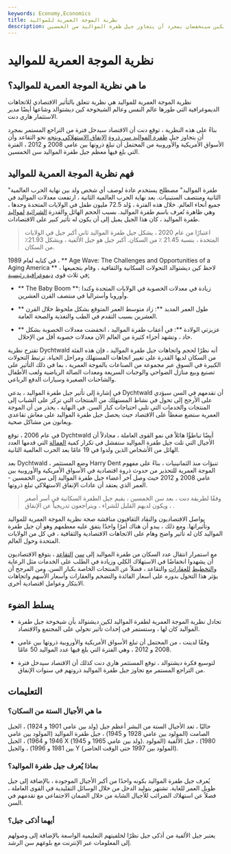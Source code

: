 ```yaml
---
keywords: Economy,Economics
title: نظرية الموجة العمرية للمواليد
description: تقول نظرية الموجة العمرية لطفرة المواليد أن الأسواق وإنفاق المستهلكين سينخفضان بمجرد أن يتجاوز جيل طفرة المواليد سن الخمسين.
---
```


# نظرية الموجة العمرية للمواليد
## ما هي نظرية الموجة العمرية للمواليد؟

نظرية الموجة العمرية للمواليد هي نظرية تتعلق بالتأثير الاقتصادي للاتجاهات الديموغرافية التي طورها عالم النفس وعالم الشيخوخة كين ديشتوالد وشاعها أيضًا مدير الاستثمار هاري دنت.

بناءً على هذه النظرية ، توقع دنت أن الاقتصاد سيدخل فترة من التراجع المستمر بمجرد أن يتجاوز جيل [طفرة المواليد سن ذروة](/baby_boomer) [الإنفاق الاستهلاكي ويتجه](/consumer-spending) نحو التقاعد وأن الأسواق الأمريكية والأوروبية من المحتمل أن تبلغ ذروتها بين عامي 2008 و 2012 ، الفترة التي بلغ فيها معظم جيل طفرة المواليد سن الخمسين.

## فهم نظرية الموجة العمرية للمواليد

"طفرة المواليد" مصطلح يستخدم عادة لوصف أي شخص ولد بين نهاية الحرب العالمية الثانية ومنتصف الستينيات. بعد نهاية الحرب العالمية الثانية ، ارتفعت معدلات المواليد في جميع أنحاء العالم. خلال هذه الفترة ، وُلد 72.5 مليون طفل في الولايات المتحدة وحدها ، وهي ظاهرة تُعرف باسم طفرة المواليد. بسبب الحجم الهائل والقدرة [الشرائية](/purchasingpower) [لمواليد](/purchasingpower) طفرة المواليد ، كان هذا الجيل يميل إلى أن يكون له تأثير كبير على الاقتصادات.

> اعتبارًا من عام 2020 ، يشكل جيل طفرة المواليد ثاني أكبر جيل في الولايات المتحدة ، بنسبة 21.45 ٪ من السكان. أكبر جيل هو جيل الألفية ، ويشكل 21.93٪ من السكان.

>

في كتابه لعام 1989 ، ** Age Wave: The Challenges and Opportunities of a Aging America ** ، لاحظ كين ديشتوالد التحولات السكانية والثقافية ، وقام بتجميعها في ثلاث قوى [ديموغرافية رئيسية:](/demographics)

- ** The Baby Boom **: زيادة في معدلات الخصوبة في الولايات المتحدة وكندا وأوروبا وأستراليا في منتصف القرن العشرين.

- ** طول العمر المديد **: زاد متوسط العمر المتوقع بشكل ملحوظ خلال القرن العشرين بسبب التقدم في الطب والتغذية والصحة العامة.

- ** عزيزتي الولادة **: في أعقاب طفرة المواليد ، انخفضت معدلات الخصوبة بشكل حاد ، وتشهد أجزاء كثيرة من العالم الآن معدلات خصوبة أقل من الإحلال.

تقترح نظرية Dychtwald أنه نظرًا لحجم واتجاهات جيل طفرة المواليد ، فإن هذه الفئة من السكان لديها القدرة على تغيير اتجاهات المستهلك ومراحل الحياة. ترتبط التحولات الكبيرة في السوق عبر مجموعة من الصناعات بالموجة العمرية ، بما في ذلك التأثير على تصنيع وبيع منازل الضواحي والوجبات السريعة ومعدات الصالة الرياضية ولعب الأطفال والشاحنات الصغيرة وسيارات الدفع الرباعي.

في إشارة إلى تأثير جيل طفرة المواليد ، يدعي Dychtwald أن تقدمهم في السن سيؤدي على الأرجح إلى تحول في نشاط المستهلك من المنتجات التي تركز على الشباب إلى المنتجات والخدمات التي تلبي احتياجات كبار السن. في النهاية ، يحذر من أن الموجة العمرية ستضع ضغطاً على الاقتصاد حيث يحصل جيل طفرة المواليد على معاش تقاعدي ويعانون من مشاكل صحية.

في عام 2006 ، توقع Dychtwald أيضًا تباطؤًا هائلاً في نمو القوى العاملة ، مجادلاً أن الأجيال التي تلت جيل طفرة المواليد ستفشل في تكرار كمية [العمالة](/labor-market) التي قدمها العدد الهائل من الأشخاص الذين ولدوا في 19 عامًا بعد الحرب العالمية الثانية.

بعد Dychtwald ، وضع المستثمر Harry Dent تنبؤات منذ الثمانينيات ، بناءً على مفهوم الموجة العمرية للتحذير من حدوث ذروة اقتصادية في الأسواق الأمريكية والأوروبية بين عامي 2008 و 2012 حيث وصل آخر أعضاء جيل طفرة المواليد إلى سن الخمسين - العمر الذي يعتقد أن عادات الإنفاق الاستهلاكي تبلغ ذروتها.

> وفقًا لطريقة دنت ، بعد سن الخمسين ، يقيم جيل الطفرة السكانية في أسر أصغر ، ويكون لديهم القليل للشراء ، ويتراجعون تدريجياً عن الإنفاق .

>

يواصل الاقتصاديون والنقاد الثقافيون مناقشة صحة نظرية الموجة العمرية للمواليد وتأثيراتها. ومع ذلك ، يبدو أن هناك أمرًا واحدًا يتفق عليه معظمهم وهو أن جيل طفرة المواليد كان له تأثير واضح وهام على الاتجاهات الاقتصادية والثقافية ، في كل من الولايات المتحدة وحول العالم.

مع استمرار انتقال عدد السكان من طفرة المواليد إلى [سن](/retirement) [التقاعد](/retirement) ، يتوقع الاقتصاديون أن يشهدوا انخفاضًا في الاستهلاك الكلي وزيادة في الطلب على الخدمات مثل الرعاية [والتخطيط](/retirement-planning) [للعقارات](/estateplanning) والتقاعد ، فضلاً عن المنتجات الخاصة بكبار السن. ومن المرجح أن يؤثر هذا التحول بدوره على أسعار الفائدة والتضخم والعقارات وأسعار الأسهم واتجاهات الابتكار وعوامل اقتصادية أخرى.

## يسلط الضوء

- تجادل نظرية الموجة العمرية لطفرة المواليد لكين ديشتوالد بأن شيخوخة جيل طفرة المواليد كان لها ، وستستمر في إحداث تأثير تحولي على المجتمع والاقتصاد.

- وفقًا لدينت ، من المحتمل أن تبلغ الأسواق الأمريكية والأوروبية ذروتها بين عامي 2008 و 2012 ، وهي الفترة التي بلغ فيها عدد المواليد 50 عامًا.

- لتوسيع فكرة ديشتوالد ، توقع المستثمر هاري دنت كذلك أن الاقتصاد سيدخل فترة من التراجع المستمر مع تجاوز جيل طفرة المواليد ذروتهم في سنوات الإنفاق.

## التعليمات

### ما هي الأجيال الستة من السكان؟

حاليًا ، تعد الأجيال الستة من البشر أعظم جيل (ولد بين عامي 1901 و 1924) ، الجيل الصامت (المولود بين عامي 1928 و 1945) ، جيل طفرة المواليد (المولود بين عامي 1946 و 1964) ، الجيل X (ولد بين عامي 1965 و 1945). 1980) ، جيل الألفية (المولود بين 1981 و 1996) ، والجيل Y (المولود بين 1997 حتى الوقت الحاضر).

### بماذا يُعرف جيل طفرة المواليد؟

يُعرف جيل طفرة المواليد بكونه واحدًا من أكبر الأجيال الموجودة ، بالإضافة إلى جيل طويل العمر للغاية. تشتهر بتوليد الدخل من خلال الوسائل التقليدية في القوى العاملة ، فضلاً عن استهلاك الضرائب للأجيال الشابة من خلال الضمان الاجتماعي مع تقدمهم في السن.

### أيهما أذكى جيل؟

يعتبر جيل الألفية من أذكى جيل نظرًا لخلفيتهم التعليمية الواسعة بالإضافة إلى وصولهم إلى المعلومات عبر الإنترنت مع بلوغهم سن الرشد.

